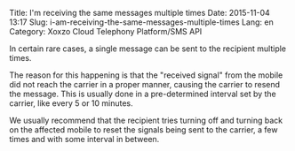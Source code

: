 Title: I'm receiving the same messages multiple times
Date: 2015-11-04 13:17
Slug: i-am-receiving-the-same-messages-multiple-times
Lang: en
Category: Xoxzo Cloud Telephony Platform/SMS API

In certain rare cases, a single message can be sent to the recipient multiple times.

The reason for this happening is that the "received signal" from the mobile did not reach the carrier in a proper manner, causing the carrier to resend the message. This is usually done in a pre-determined interval set by the carrier, like every 5 or 10 minutes.

We usually recommend that the recipient tries turning off and turning back on the affected mobile to reset the signals being sent to the carrier, a few times and with some interval in between.